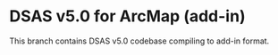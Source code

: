 # DSAS v5.0 for ArcMap (add-in)

This branch contains DSAS v5.0 codebase compiling to add-in format.
